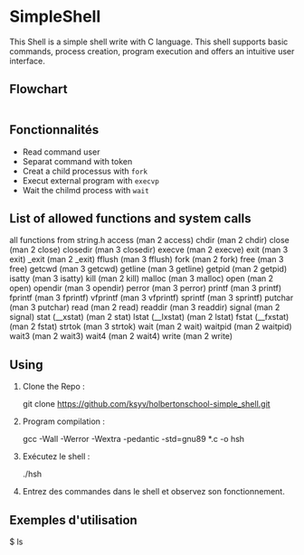 # SimpleShell

This Shell is a simple shell write with C language. This shell supports basic commands, process creation, program execution and offers an intuitive user interface.

## Flowchart

<a href="https://zupimages.net/viewer.php?id=23/50/8off.png"><img src="https://zupimages.net/up/23/50/8off.png" alt="" /></a>

## Fonctionnalités

- Read command user
- Separat command with token
- Creat a child processus with `fork`
- Execut external program with `execvp`
- Wait the chilmd process with `wait`

## List of allowed functions and system calls

   all functions from string.h
   access (man 2 access)
   chdir (man 2 chdir)
   close (man 2 close)
   closedir (man 3 closedir)
   execve (man 2 execve)
   exit (man 3 exit)
   _exit (man 2 _exit)
   fflush (man 3 fflush)
   fork (man 2 fork)
   free (man 3 free)
   getcwd (man 3 getcwd)
   getline (man 3 getline)
   getpid (man 2 getpid)
   isatty (man 3 isatty)
   kill (man 2 kill)
   malloc (man 3 malloc)
   open (man 2 open)
   opendir (man 3 opendir)
   perror (man 3 perror)
   printf (man 3 printf)
   fprintf (man 3 fprintf)
   vfprintf (man 3 vfprintf)
   sprintf (man 3 sprintf)
   putchar (man 3 putchar)
   read (man 2 read)
   readdir (man 3 readdir)
   signal (man 2 signal)
   stat (__xstat) (man 2 stat)
   lstat (__lxstat) (man 2 lstat)
   fstat (__fxstat) (man 2 fstat)
   strtok (man 3 strtok)
   wait (man 2 wait)
   waitpid (man 2 waitpid)
   wait3 (man 2 wait3)
   wait4 (man 2 wait4)
   write (man 2 write)

## Using

1. Clone the Repo :

   git clone https://github.com/ksyv/holbertonschool-simple_shell.git

2. Program compilation :

   gcc -Wall -Werror -Wextra -pedantic -std=gnu89 \*.c -o hsh

3. Exécutez le shell :

   ./hsh

4. Entrez des commandes dans le shell et observez son fonctionnement.

## Exemples d'utilisation

$ ls 
